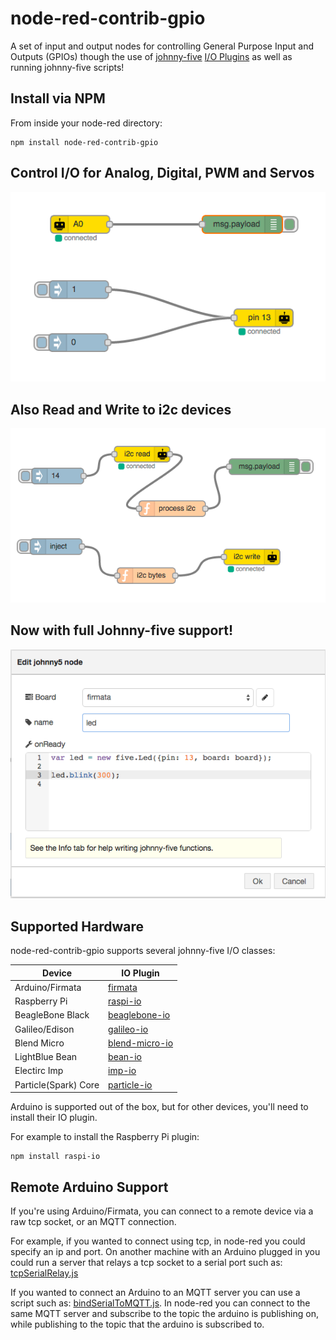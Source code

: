 node-red-contrib-gpio
========================

A set of input and output nodes for controlling General Purpose Input and Outputs (GPIOs) though the use of [johnny-five](https://github.com/rwaldron/johnny-five) [I/O Plugins](https://github.com/rwaldron/johnny-five/wiki/IO-Plugins) as well as running johnny-five scripts!

## Install via NPM

From inside your node-red directory:
```
npm install node-red-contrib-gpio
```

## Control I/O for Analog, Digital, PWM and Servos

![input output](in_out.png)

## Also Read and Write to i2c devices

![i2c](i2c.png)

## Now with full Johnny-five support!

![j5node](j5node.png)

## Supported Hardware

node-red-contrib-gpio supports several johnny-five I/O classes:

| Device | IO Plugin |
|----------|-------------|
|Arduino/Firmata|[firmata](https://github.com/jgautier/firmata)|
|Raspberry Pi|[raspi-io](https://github.com/bryan-m-hughes/raspi-io)|
|BeagleBone Black|[beaglebone-io](https://github.com/julianduque/beaglebone-io)|
|Galileo/Edison|[galileo-io](https://github.com/rwaldron/galileo-io/)|
|Blend Micro|[blend-micro-io](https://github.com/noopkat/blend-micro-io)|
|LightBlue Bean|[bean-io](https://github.com/monteslu/bean-io/)|
|Electirc Imp|[imp-io](https://github.com/rwaldron/imp-io/)|
|Particle(Spark) Core|[particle-io](https://github.com/rwaldron/particle-io/)|


Arduino is supported out of the box, but for other devices, you'll need to install their IO plugin.

For example to install the Raspberry Pi plugin:

```
npm install raspi-io
```


## Remote Arduino Support

If you're using Arduino/Firmata, you can connect to a remote device via a raw tcp socket, or an MQTT connection.

For example, if you wanted to connect using tcp, in node-red you could specify an ip and port.  On another machine with an Arduino plugged in you could run a server that relays a tcp socket to a serial port such as: [tcpSerialRelay.js](https://gist.github.com/monteslu/b5ad4c46c9b6b78f7aea)

If you wanted to connect an Arduino to an MQTT server you can use a script such as: [bindSerialToMQTT.js](https://gist.github.com/monteslu/64372bcdff6f56458ec6).  In node-red you can connect to the same MQTT server and subscribe to the topic the arduino is publishing on, while publishing to the topic that the arduino is subscribed to.




